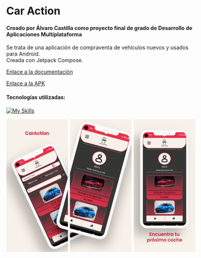 <h1>Car Action</h1>
<h4>Creado por Álvaro Castilla como proyecto final de grado de Desarrollo de Aplicaciones Multiplataforma</h4>
Se trata de una aplicación de compraventa de vehículos nuevos y usados para Android. <br>
Creada con Jetpack Compose. <br>


[Enlace a la documentación](https://alvaro-c.gitbook.io/proyecto-final-de-grado/)

[Enlace a la APK](https://mega.nz/file/COYgmKwZ#hb3IewKyRB_DcSzwv6ZmT93HsOdklckS0w0QqaM4qKQ)


<h4>Tecnologías utilizadas:</h4>

[![My Skills](https://skillicons.dev/icons?i=firebase,figma,androidstudio,kotlin)](https://skillicons.dev)

![alt Preview](https://github.com/alvarocastillx/PFG-CarAction/blob/main/proyectoMockup.png)
